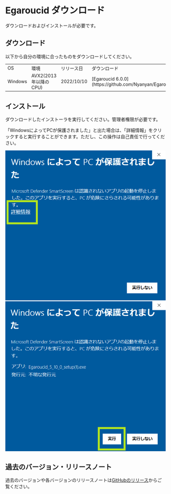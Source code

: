 # Egaroucid ダウンロード

ダウンロードおよびインストールが必要です。



## ダウンロード

以下から自分の環境に合ったものをダウンロードしてください。

<table>
    <tr>
        <td>OS</td>
        <td>環境</td>
        <td>リリース日</td>
        <td>ダウンロード</td>
    </tr>
    <tr>
        <td>Windows</td>
        <td>AVX2(2013年以降のCPU)</td>
        <td>2022/10/10</td>
        <td>[Egaroucid 6.0.0](https://github.com/Nyanyan/Egaroucid/releases/download/v6.0.0/Egaroucid_6_0_0_setup_Windows.exe)</td>
    </tr>
</table>



## インストール

ダウンロードしたインストーラを実行してください。管理者権限が必要です。



「WindowsによってPCが保護されました」と出た場合は、「詳細情報」をクリックすると実行することができます。ただし、この操作は自己責任で行ってください。

<div class="centering_box">

<img class="pic2" src="img/cant_run1.png">

<img class="pic2" src="img/cant_run2.png">

</div>



## 過去のバージョン・リリースノート

過去のバージョンや各バージョンのリリースノートは[GitHubのリリース](https://github.com/Nyanyan/Egaroucid/releases)からご覧ください。